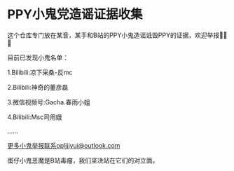 # PPY小鬼党造谣证据收集

这个仓库专门放在某音，某手和B站的PPY小鬼造谣诋毁PPY的证据，欢迎举报🙂🙂🙂

目前已发现小鬼名单：

1.Bilibili:凉下采桑-反mc

2.Bilibili:神奇的董彦磊

3.微信视频号:Gacha.春雨小姐

4.Bilibili:Msc司用娥

......

更多小鬼举报联系opljjjyui@outlook.com

蛋仔小鬼恶魔是B站毒瘤，我们坚决站在它们的对立面。